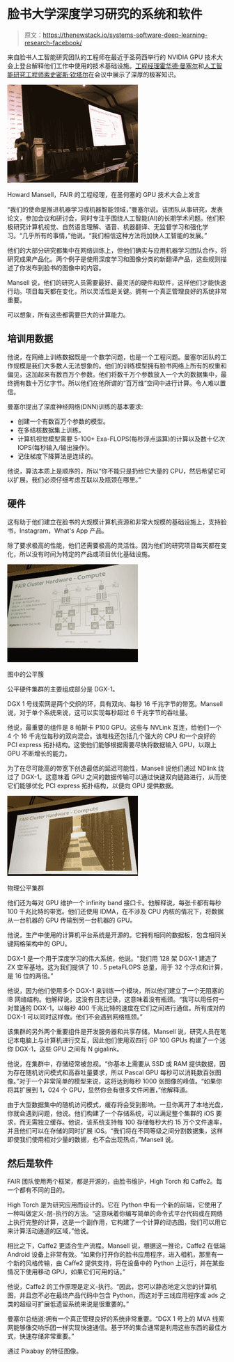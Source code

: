 # 脸书大学深度学习研究的系统和软件

> 原文：<https://thenewstack.io/systems-software-deep-learning-research-facebook/>

来自脸书人工智能研究团队的工程师在最近于圣荷西举行的 NVIDIA GPU 技术大会上登台解释他们工作中使用的技术基础设施。[工程经理霍华德·曼塞尔](https://www.linkedin.com/in/hmansell/)和[人工智能研究工程师索史密斯·钦塔尔](https://www.linkedin.com/in/soumith/)在会议中展示了深厚的极客知识。

![](img/278099142f39730cee95541b6c9a7129.png)

Howard Mansell，FAIR 的工程经理，在圣何塞的 GPU 技术大会上发言

“我们的使命是推进机器学习或机器智能领域，”曼塞尔说。该团队从事研究，发表论文，参加会议和研讨会，同时专注于围绕人工智能(AI)的长期学术问题。他们积极研究计算机视觉、自然语言理解、语音、机器翻译、无监督学习和强化学习。“几乎所有的事情，”他说。“我们相信这种方法将加快人工智能的发展。”

他们的大部分研究都集中在网络训练上，但他们确实与应用机器学习团队合作，将研究成果产品化。两个例子是使用深度学习和图像分类的新翻译产品，这些规则描述了你发布到脸书的图像中的内容。

Mansell 说，他们的研究人员需要最好、最灵活的硬件和软件，这样他们才能快速行动。项目每天都在变化，所以灵活性是关键。拥有一个真正管理良好的系统非常重要。

可以想象，所有这些都需要巨大的计算能力。

## 培训用数据

他说，在网络上训练数据既是一个数学问题，也是一个工程问题。曼塞尔团队的工作规模是我们大多数人无法想象的。他们的训练模型拥有脸书网络上所有的权重和偏见，这加起来有数百万个参数。他们将数千万个参数放入一个大的数据集中，最终拥有数十万亿字节。所以他们在他所谓的“百万维”空间中进行计算。令人难以置信。

曼塞尔提出了深度神经网络(DNN)训练的基本要求:

*   创建一个有数百万个参数的模型。
*   在多结核数据集上训练。
*   计算机视觉模型需要 5-100+ Exa-FLOPS(每秒浮点运算)的计算以及数十亿次 IOPS(每秒输入/输出操作)。
*   记住梯度下降算法是连续的。

他说，算法本质上是顺序的，所以“你不能只是扔给它大量的 CPU，然后希望它可以扩展。我们必须仔细考虑互联以及瓶颈在哪里。”

## 硬件

这有助于他们建立在脸书的大规模计算机资源和非常大规模的基础设施上，支持脸书，Instagram，What's App 产品。

除了要求极高的性能，他们还需要极高的灵活性。因为他们的研究项目每天都在变化，所以没有时间为特定的产品或项目优化基础设施。

![](img/fa292100f1c5a98df4d9ef55f90f6a20.png)

图中的公平簇

公平硬件集群的主要组成部分是 DGX-1。

DGX 1 号线索网是两个交织的环，具有双向、每秒 16 千兆字节的带宽。Mansell 说，对于单个系统来说，这可以实现每秒超过 6 千兆字节的吞吐量。

他说，最重要的组件是 8 帕斯卡 P100 GPU。这些与 NVLink 互连，给他们一个 4 个 16 千兆位每秒的双向混合。该堆栈还包括几个强大的 CPU 和一个良好的 PCI express 拓扑结构。这使他们能够根据需要尽快将数据输入 GPU，以跟上 GPU 不断增长的能力。

为了在尽可能高的带宽下创造最低的延迟可能性，Mansell 说他们通过 NDlink 绕过了 DGX-1。这意味着 GPU 之间的数据传输可以通过快速双向链路进行，从而使它们能够优化 PCI express 拓扑结构，以便向 GPU 提供数据。

![](img/8ab44d3fcc38e813a3b010cf2b32d9c1.png)

物理公平集群

他们还为每对 GPU 维护一个 infinity band 接口卡。他解释说，每张卡都有每秒 100 千兆比特的带宽。他们还使用 IDMA，在不涉及 CPU 内核的情况下，将数据从一台机器的 GPU 传输到另一台机器的 GPU。

他说，生产中使用的计算机平台系统是开源的。它拥有相同的数据板，包含相同关键网格架构中的 GPU。

DGX-1 是一个用于深度学习的伟大系统，他说。“我们用 128 架 DGX-1 建造了 ZX 空军基地。这为我们提供了 10 . 5 petaFLOPS 总量，用于 32 个浮点和计算，是 16 位的两倍。”

他说，因为他们使用多个 DGX-1 来训练一个模块，所以他们建立了一个无阻塞的 IB 网络结构。他解释说，这没有日志记录，这意味着没有瓶颈。“我可以用任何一对普通的 DGX-1，以每秒 400 千兆比特的速度在它们之间进行通信。所有成对的 DGX-1 可以同时这样做。他们不会遇到网络瓶颈。”

该集群的另外两个重要组件是开发服务器和共享存储。Mansell 说，研究人员在笔记本电脑上与计算机进行交互，因此他们使用双四行 GP 100 GPUs 构建了一个迷你 DGX-1，这些 GPU 之间有 N gigalink。

他说，在集群中，存储经常被忽视。“你基本上需要从 SSD 或 RAM 提供数据，因为存在随机访问模式和高吞吐量要求，所以 Pascal GPU 每秒可以消耗数百张图像。”对于一个非常简单的模型来说，这将达到每秒 1000 张图像的峰值。“如果你将其扩展到 1，024 个 GPU，显然你会有很多文件闲置，”他解释道。

由于大型数据集中的随机访问模式，缓存将会受到影响。一旦你离开了本地光盘，你就会遇到问题，他说。他们构建了一个存储系统，可以满足整个集群的 iOS 要求，而无需独立缓存。他说，该系统支持每 100 存储每秒大约 15 万个文件速率，并且他们可以在存储的同时扩展 iOS。“我们将在不同等级之间分割数据集，这样即使我们使用相对少量的数据，也不会出现热点，”Mansell 说。

## 然后是软件

FAIR 团队使用两个框架，都是开源的，由脸书维护，High Torch 和 Caffe2。每一个都有不同的目的。

High Torch 是为研究应用而设计的。它在 Python 中有一个新的前端，它使用了一种叫做定义-层-执行的方法。“这意味着你编写简单的命令式平台代码或在网络上执行完整的计算，这是一个副作用，它构建了一个计算的动态图，我们可以用它来计算活动通道的区域，”他说。

相比之下，Caffe2 更适合生产流程。Mansell 说，根据这一推论，Caffe2 在低端 Android 设备上非常有效。“如果你打开你的脸书应用程序，进入相机，那里有一个新的风格传输，由 Caffe2 提供支持，将在设备中的 Python 上运行，并在某些情况下使用移动 GPU，如果它们可用的话。”

他说，Caffe2 的工作原理是定义-执行。“因此，您可以静态地定义您的计算机图，并且您不必在最终产品代码中包含 Python，而这对于三线应用程序或 ads 之类的超级可扩展低遗留系统来说是很重要的。”

曼塞尔总结道:拥有一个真正管理良好的系统非常重要。“DGX 1 号上的 MVA 线索网能够像交响乐团一样实现快速通信。基于环的集合通常是利用这些东西的最佳方式，快速存储非常重要。”

通过 Pixabay 的特征图像。

<svg xmlns:xlink="http://www.w3.org/1999/xlink" viewBox="0 0 68 31" version="1.1"><title>Group</title> <desc>Created with Sketch.</desc></svg>